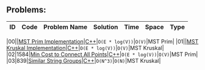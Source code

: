 
## Problems:

|ID|Code| Problem Name |  Solution  |  Time | Space | Type | 
|--|----|-------- | ---------- | -------| ------ | ---- |

|00||[MST Prim Implementation]()|[C++](https://github.com/Ali-Elshorpagi/algorithms/blob/main/MST/prim/mst_prim.cpp)|`O(E * log(V))`|`O(V)`|MST Prim|
|01||[MST Kruskal Implementation]()|[C++](https://github.com/Ali-Elshorpagi/algorithms/blob/main/MST/kruskal/mst_kruskal.cpp)|`O(E * log(V))`|`O(V)`|MST Kruskal|
|02|1584|[Min Cost to Connect All Points](https://leetcode.com/problems/min-cost-to-connect-all-points/)|[C++](https://github.com/Ali-Elshorpagi/algorithms/blob/main/MST/prim/LeetCode_1584.cpp)|`O(E * log(V))`|`O(V)`|MST Prim|
|03|839|[Similar String Groups](https://leetcode.com/problems/similar-string-groups/)|[C++](https://github.com/Ali-Elshorpagi/algorithms/blob/main/MST/kruskal/LeetCode_839.cpp)|`O(N^3)`|`O(N)`|MST Kruskal|